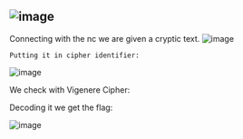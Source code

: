 ![image](https://github.com/user-attachments/assets/8a6abd59-8268-4876-92cf-a91253140ab3)
--

Connecting with the nc we are given a cryptic text.
![image](https://github.com/user-attachments/assets/216a9f93-7d9a-478f-b49d-9059629580bf)


`Putting it in cipher identifier:`

![image](https://github.com/user-attachments/assets/05a79292-178a-4b06-b178-8deec0306947)

We check with Vigenere Cipher:

Decoding it we get the flag:

![image](https://github.com/user-attachments/assets/e8f5aa3c-b779-4421-a690-346cfb619e06)
